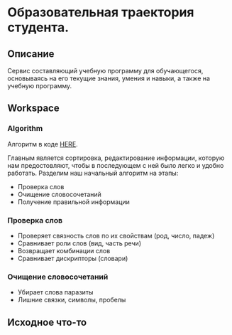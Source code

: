 # Образовательная траектория студента.

## Описание

Сервис составляющий учебную программу для обучающегося, основываясь на его текущие знания, умения и навыки, а также на учебную программу.

## Workspace

### Algorithm
Алгоритм в коде [HERE](https://colab.research.google.com/drive/1ofwYn-dvX4w1bc2i5Y2hguSogwbW2E3p?usp=sharing#scrollTo=cMrHGjg6XwTO).

Главным является сортировка, редактирование информации, которую нам предостовляют, чтобы в последующем с ней было легко
и удобно работать. Разделим наш начальный алгоритм на  этапы:
 
- Проверка слов
- Очищение словосочетаний
- Получение правильной информации

### Проверка слов
- Проверяет связность слов по их свойствам (род, число, падеж)
- Сравнивает роли слов (вид, часть речи)
- Возвращает комбинации слов
- Сравнивает дискрипторы (словари)

### Очищение словосочетаний
- Убирает слова паразиты
- Лишние связки, символы, пробелы

## Исходное что-то
